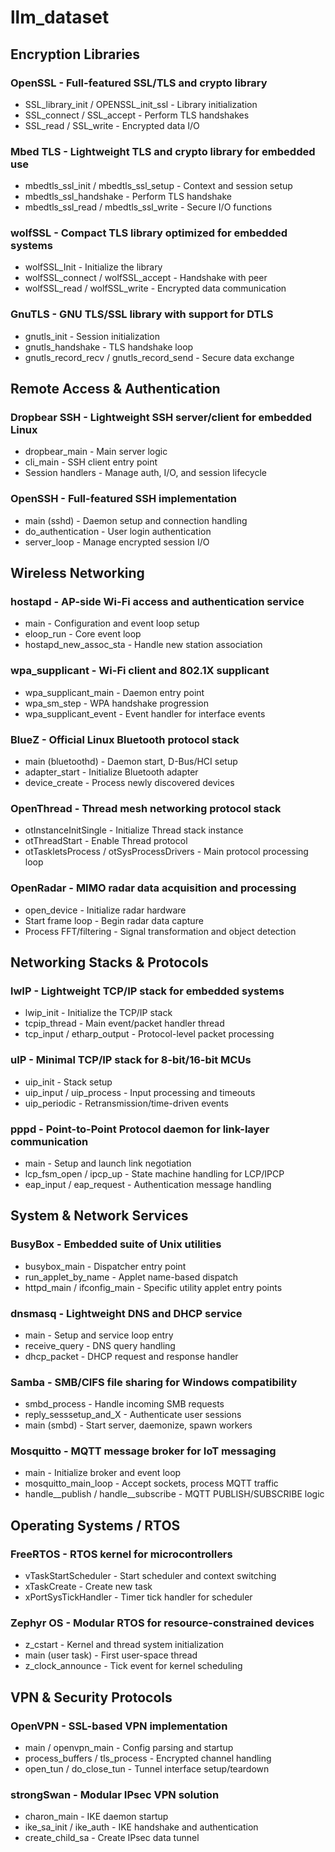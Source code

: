# llm_dataset

## Encryption Libraries
### OpenSSL - Full-featured SSL/TLS and crypto library
- SSL_library_init / OPENSSL_init_ssl - Library initialization
- SSL_connect / SSL_accept - Perform TLS handshakes
- SSL_read / SSL_write - Encrypted data I/O

### Mbed TLS - Lightweight TLS and crypto library for embedded use
- mbedtls_ssl_init / mbedtls_ssl_setup - Context and session setup
- mbedtls_ssl_handshake - Perform TLS handshake
- mbedtls_ssl_read / mbedtls_ssl_write - Secure I/O functions

### wolfSSL - Compact TLS library optimized for embedded systems
- wolfSSL_Init - Initialize the library
- wolfSSL_connect / wolfSSL_accept - Handshake with peer
- wolfSSL_read / wolfSSL_write - Encrypted data communication

### GnuTLS - GNU TLS/SSL library with support for DTLS
- gnutls_init - Session initialization
- gnutls_handshake - TLS handshake loop
- gnutls_record_recv / gnutls_record_send - Secure data exchange

## Remote Access & Authentication
### Dropbear SSH - Lightweight SSH server/client for embedded Linux
- dropbear_main - Main server logic
- cli_main - SSH client entry point
- Session handlers - Manage auth, I/O, and session lifecycle

### OpenSSH - Full-featured SSH implementation
- main (sshd) - Daemon setup and connection handling
- do_authentication - User login authentication
- server_loop - Manage encrypted session I/O

## Wireless Networking
### hostapd - AP-side Wi-Fi access and authentication service
- main - Configuration and event loop setup
- eloop_run - Core event loop
- hostapd_new_assoc_sta - Handle new station association

### wpa_supplicant - Wi-Fi client and 802.1X supplicant
- wpa_supplicant_main - Daemon entry point
- wpa_sm_step - WPA handshake progression
- wpa_supplicant_event - Event handler for interface events

### BlueZ - Official Linux Bluetooth protocol stack
- main (bluetoothd) - Daemon start, D-Bus/HCI setup
- adapter_start - Initialize Bluetooth adapter
- device_create - Process newly discovered devices

### OpenThread - Thread mesh networking protocol stack
- otInstanceInitSingle - Initialize Thread stack instance
- otThreadStart - Enable Thread protocol
- otTaskletsProcess / otSysProcessDrivers - Main protocol processing loop

### OpenRadar - MIMO radar data acquisition and processing
- open_device - Initialize radar hardware
- Start frame loop - Begin radar data capture
- Process FFT/filtering - Signal transformation and object detection

## Networking Stacks & Protocols
### lwIP - Lightweight TCP/IP stack for embedded systems
- lwip_init - Initialize the TCP/IP stack
- tcpip_thread - Main event/packet handler thread
- tcp_input / etharp_output - Protocol-level packet processing

### uIP - Minimal TCP/IP stack for 8-bit/16-bit MCUs
- uip_init - Stack setup
- uip_input / uip_process - Input processing and timeouts
- uip_periodic - Retransmission/time-driven events

### pppd - Point-to-Point Protocol daemon for link-layer communication
- main - Setup and launch link negotiation
- lcp_fsm_open / ipcp_up - State machine handling for LCP/IPCP
- eap_input / eap_request - Authentication message handling

## System & Network Services
### BusyBox - Embedded suite of Unix utilities
- busybox_main - Dispatcher entry point
- run_applet_by_name - Applet name-based dispatch
- httpd_main / ifconfig_main - Specific utility applet entry points

### dnsmasq - Lightweight DNS and DHCP service
- main - Setup and service loop entry
- receive_query - DNS query handling
- dhcp_packet - DHCP request and response handler

### Samba - SMB/CIFS file sharing for Windows compatibility
- smbd_process - Handle incoming SMB requests
- reply_sesssetup_and_X - Authenticate user sessions
- main (smbd) - Start server, daemonize, spawn workers

### Mosquitto - MQTT message broker for IoT messaging
- main - Initialize broker and event loop
- mosquitto_main_loop - Accept sockets, process MQTT traffic
- handle__publish / handle__subscribe - MQTT PUBLISH/SUBSCRIBE logic

## Operating Systems / RTOS
### FreeRTOS - RTOS kernel for microcontrollers
- vTaskStartScheduler - Start scheduler and context switching
- xTaskCreate - Create new task
- xPortSysTickHandler - Timer tick handler for scheduler

### Zephyr OS - Modular RTOS for resource-constrained devices
- z_cstart - Kernel and thread system initialization
- main (user task) - First user-space thread
- z_clock_announce - Tick event for kernel scheduling

## VPN & Security Protocols
### OpenVPN - SSL-based VPN implementation
- main / openvpn_main - Config parsing and startup
- process_buffers / tls_process - Encrypted channel handling
- open_tun / do_close_tun - Tunnel interface setup/teardown

### strongSwan - Modular IPsec VPN solution
- charon_main - IKE daemon startup
- ike_sa_init / ike_auth - IKE handshake and authentication
- create_child_sa - Create IPsec data tunnel